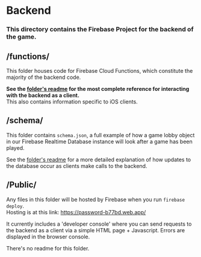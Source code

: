 # Backend
### This directory contains the Firebase Project for the backend of the game.


## /functions/

This folder houses code for Firebase Cloud Functions, which constitute the majority of the backend code.  

**See the [folder's readme](./functions) for the most complete reference for interacting with the backend as a client.**  
This also contains information specific to iOS clients.

## /schema/
This folder contains `schema.json`, a full example of how a game lobby object in our Firebase Realtime Database instance will look after a game has been played.  

See the [folder's readme](./schema) for a more detailed explanation of how updates to the database occur as clients make calls to the backend.
## /Public/

Any files in this folder will be hosted by Firebase when you run `firebase deploy`.  
Hosting is at this link: https://password-b77bd.web.app/

It currently includes a 'developer console' where you can send requests to the backend as a client via a simple HTML page + Javascript. Errors are displayed in the browser console.

There's no readme for this folder.